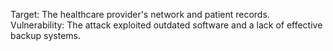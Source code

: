 Target: The healthcare provider's network and patient records.
Vulnerability: The attack exploited outdated software and a lack of effective backup systems.

